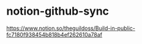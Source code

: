 # notion-github-sync

https://www.notion.so/theguildoss/Build-in-public-fc7180f938454b818b4ef262610a78af
